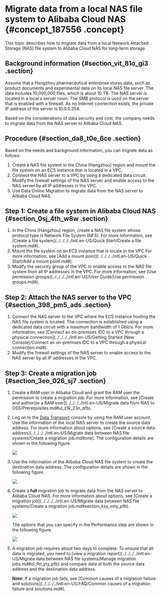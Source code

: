 # Migrate data from a local NAS file system to Alibaba Cloud NAS {#concept_187556 .concept}

This topic describes how to migrate data from a local Network Attached Storage \(NAS\) file system to Alibaba Cloud NAS for long-term storage.

## Background information {#section_vit_81o_gi3 .section}

Assume that a Hangzhou pharmaceutical enterprise stores data, such as product documents and experimental data on its local NAS file server. The data includes 10,000,000 files, which is about 10 TB. The NAS server is located in a local s server room. The SMB protocol is used on the server that is enabled with a firewall. As no Internet connection exists, the private IP address of the server is 10.0.0.254.

Based on the considerations of data security and cost, the company needs to migrate data from the NAS server to Alibaba Cloud NAS.

## Procedure {#section_da8_t0e_6ce .section}

Based on the needs and background information, you can migrate data as follows:

1.  Create a NAS file system in the China \(Hangzhou\) region and mount the file system on an ECS instance that is located in a VPC.
2.  Connect the NAS server to a VPC by using a dedicated data circuit. Modify the firewall settings of the NAS server and enable access to the NAS server by all IP addresses in the VPC.
3.  Use Data Online Migration to migrate data from the NAS server to Alibaba Cloud NAS.

## Step 1: Create a file system in Alibaba Cloud NAS {#section_0sj_4th_w8w .section}

1.  In the China \(Hangzhou\) region, create a NAS file system whose protocol type is Network File System \(NFS\). For more information, see [Create a file system](../../../../intl.en-US/Quick Start/Create a file system.md#).
2.  Mount the file system on an ECS instance that is locate in the VPC For more information, see [Add a mount point](../../../../intl.en-US/Quick Start/Add a mount point.md#).
3.  Modify the security group of the VPC to enable access to the NAS file system from all IP addresses in the VPC. For more information, see [Use permission groups](../../../../intl.en-US/User Guide/Use permission groups.md#).

## Step 2: Attach the NAS server to the VPC {#section_398_pm5_ads .section}

1.  Connect the NAS server to the VPC where the ECS instance hosting the NAS file system is located. The connection is established using a dedicated data circuit with a maximum bandwidth of 1 Gbit/s. For more information, see [Connect an on-premises IDC to a VPC through a physical connection](../../../../intl.en-US/Getting Started (New Console)/Connect an on-premises IDC to a VPC through a physical connection.md#).
2.  Modify the firewall settings of the NAS server to enable access to the NAS server by all IP addresses in the VPC.

## Step 3: Create a migration job {#section_3eo_026_sj7 .section}

1.  Create a RAM user in Alibaba Cloud and grant the RAM user the permission to create a migration job. For more information, see [Create and authorize a RAM user](../../../../intl.en-US/Migrate data from NAS to OSS/Prerequisites.md#ul_z1k_23n_qfb).
2.  Log on to the [Data Transport](https://mgw.console.aliyun.com/#/source?_k=0k9yvg) console by using the RAM user account. Use the information of the local NAS server to create the source data address. For more information about options, see [Create a source data address](../../../../intl.en-US/Migrate data between NAS file systems/Create a migration job.md#one). The configuration details are shown in the following figure.

    ![](http://static-aliyun-doc.oss-cn-hangzhou.aliyuncs.com/assets/img/161261/155850632145626_en-US.png)

3.  Use the information of the Alibaba Cloud NAS file system to create the destination data address. The configuration details are shown in the following figure.

    ![](http://static-aliyun-doc.oss-cn-hangzhou.aliyuncs.com/assets/img/161261/155850632145627_en-US.png)

4.  Create a **full** migration job to migrate data from the NAS server to Alibaba Cloud NAS. For more information about options, see [Create a migration job](../../../../intl.en-US/Migrate data between NAS file systems/Create a migration job.md#section_ksy_xmy_pfb).

    ![](http://static-aliyun-doc.oss-cn-hangzhou.aliyuncs.com/assets/img/161261/155850632145630_en-US.png)

    The options that you can specify in the Performance step are shown in the following figure.

    ![](http://static-aliyun-doc.oss-cn-hangzhou.aliyuncs.com/assets/img/161261/155850632145631_en-US.png)

5.  A migration job requires about two days to complete. To ensure that all data is migrated, you need to [view a migration report](../../../../intl.en-US/Migrate data between NAS file systems/Manage migration jobs.md#ol_fkt_yty_pfb) and compare data at both the source data address and the destination data address.

    **Note:** If a migration job fails, see [Common causes of a migration failure and solutions](../../../../intl.en-US/FAQ/Common causes of a migration failure and solutions.md#).


